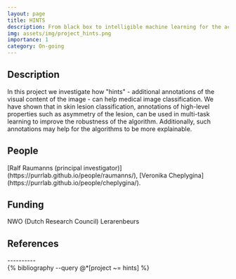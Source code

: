 ```yaml
---
layout: page
title: HINTS
description: From black box to intelligible machine learning for the accurate diagnosis of medical images
img: assets/img/project_hints.png
importance: 1
category: On-going
---
```


<h2>Description</h2>

In this project we investigate how "hints" - additional annotations of the visual content of the image - can help medical image classification. We have shown that in skin lesion classification, annotations of high-level properties such as asymmetry of the lesion, can be used in multi-task learning to improve the robustness of the algorithm. Additionally, such annotations may help for the algorithms to be more explainable.

<h2>People</h2>
[Ralf Raumanns (principal investigator)](https://purrlab.github.io/people/raumanns/),  [Veronika Cheplygina](https://purrlab.github.io/people/cheplygina/).

<h2>Funding</h2>
NWO (Dutch Research Council) Lerarenbeurs

<h2>References</h2>
----------
<div class="publications">
  {% bibliography --query @*[project ~= hints] %}
</div>

